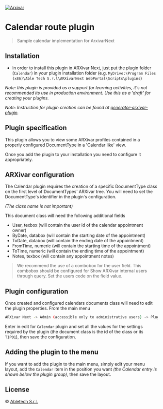 [![Arxivar](http://portal.arxivar.it/download/resources/loghi/Logo-ARXivar_orizzontale-nero.png)](http://www.arxivar.it/)

# Calendar route plugin

> Sample calendar implementation for ArxivarNext

## Installation

* In order to install this plugin in ARXivar Next, just put the plugin folder (`Calendar`) in your plugin installation folder (e.g. `MyDrive:\Program Files (x86)\Able Tech S.r.l\ARXivarNext WebPortal\Scripts\plugins`)

_Note: this plugin is provided as a support for learning activities, it's not recommended its use in production environment. Use this as a 'draft' for creating your plugins._

_Note: Instruction for plugin creation can be found at [generator-arxivar-plugin](https://github.com/Arxivar/PluginGenerator/blob/master/README.md)._

## Plugin specification

This plugin allows you to view some ARXivar profiles contained in a properly configured DocumentType in a 'Calendar like' view.

Once you add the plugin to your installation you need to configure it appropriately.

## ARXivar configuration

The Calendar plugin requires the creation of a specific DocumentType class on the first level of DocumentTypes' ARXivar tree. You will need to set the DocumentType's identifier in the plugin's configuration.

_(The class name is not important)_

This document class will need the following additional fields

  - User, texbox (will contain the user id of the calendar appointment owner)
  - ByDate, databox (will contain the starting date of the appointment)
  - ToDate, databox (will contain the ending date of the appointment)
  - FromTime, numeric (will contain the starting time of the appointment)
  - ToTime, numeric (will contain the ending time of the appointment)
  - Notes, texbox (will contain any appointment notes)

> We recommend the use of a combobox for the user field. This combobox should be configured for
Show ARXivar internal users through query.
Set the users code on the field value.

## Plugin configuration

Once created and configured calendars documents class will need to edit the plugin properties.
From the main menu 
```sh
ARXivar Next -> Admin (accessible only to administrative users) -> Plugins manager
```

Enter in edit for `Calendar` plugin and set all the values for the settings required by the plugin (the document class is the id of the class or its `TIPO1`), then save the configuration.

## Adding the plugin to the menu

If you want to add the plugin to the main menu, simply edit your menu layout, add the `Calendar` item in the position you want 
_(the Calendar entry is shown below the plugin group)_, then save the layout.

## License

 © [Abletech S.r.l.](http://www.arxivar.it/)


